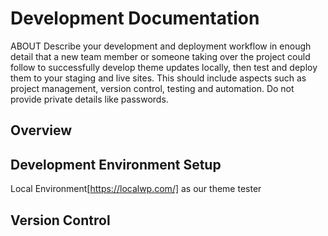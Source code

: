 # Development Documentation
ABOUT
Describe your development and deployment workflow in enough detail that a
new team member or someone taking over the project could follow to successfully develop theme
updates locally, then test and deploy them to your staging and live sites. This should include aspects
such as project management, version control, testing and automation. Do not provide private details
like passwords.

## Overview

## Development Environment Setup
Local Environment[https://localwp.com/] as our theme tester



## Version Control
